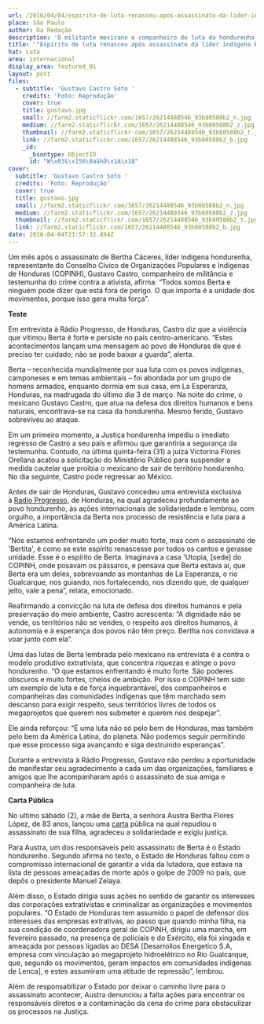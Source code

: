 ```yaml
---
url: /2016/04/04/espirito-de-luta-renasceu-apos-assassinato-da-lider-indigena-berta-caceres/
place: São Paulo
author: Da Redação
description: 'O militante mexicano e companheiro de luta da hondurenha, Gustavo Castro, pode deixar o país centro americano um mês.'
title: '"Espírito de luta renasceu após assassinato da líder indígena Berta Cáceres"'
hat: Luta
area: internacional
display_area: featured_01
layout: post
files:
  - subtitle: 'Gustavo Castro Soto '
    credits: 'Foto: Reprodução'
    cover: true
    title: gustavo.jpg
    small: //farm2.staticflickr.com/1657/26214488546_93b80588b2_n.jpg
    medium: //farm2.staticflickr.com/1657/26214488546_93b80588b2_z.jpg
    thumbnail: //farm2.staticflickr.com/1657/26214488546_93b80588b2_t.jpg
    link: //farm2.staticflickr.com/1657/26214488546_93b80588b2_b.jpg
    _id:
      _bsontype: ObjectID
      id: "W\x03¾\x156\0aãhÓ\x1A\x18"
cover:
  subtitle: 'Gustavo Castro Soto '
  credits: 'Foto: Reprodução'
  cover: true
  title: gustavo.jpg
  small: //farm2.staticflickr.com/1657/26214488546_93b80588b2_n.jpg
  medium: //farm2.staticflickr.com/1657/26214488546_93b80588b2_z.jpg
  thumbnail: //farm2.staticflickr.com/1657/26214488546_93b80588b2_t.jpg
  link: //farm2.staticflickr.com/1657/26214488546_93b80588b2_b.jpg
date: 2016-04-04T21:57:32.494Z
---
```

<p>Um m&ecirc;s ap&oacute;s o assassinato de Bertha C&aacute;ceres, l&iacute;der ind&iacute;gena hondurenha, representante do Conselho C&iacute;vico de Organiza&ccedil;&otilde;es Populares e Ind&iacute;genas de Honduras (COPINH), Gustavo Castro, companheiro de milit&acirc;ncia e testemunha do crime contra a ativista, afirma: &ldquo;Todos somos Berta e ningu&eacute;m pode dizer que est&aacute; fora de perigo. O que importa &eacute; a unidade dos movimentos, porque isso gera muita for&ccedil;a&rdquo;.</p>

<p><strong>Teste</strong></p>

<p>Em entrevista &agrave; R&aacute;dio Progresso, de Honduras, Castro diz que a viol&ecirc;ncia que vitimou Berta &eacute; forte e persiste no pa&iacute;s centro-americano. &ldquo;Estes acontecimentos lan&ccedil;am uma mensagem ao povo de Honduras de que &eacute; preciso ter cuidado; n&atilde;o se pode baixar a guarda&rdquo;, alerta.</p>

<p>Berta &ndash; reconhecida mundialmente por sua luta com os povos ind&iacute;genas, camponeses e em temas ambientais &ndash; foi abordada por um grupo de homens armados, enquanto dormia em sua casa, em La Esperanza, Honduras, na madrugada do &uacute;ltimo dia 3 de mar&ccedil;o. Na noite do crime, o mexicano Gustavo Castro, que atua na defesa dos direitos humanos e bens naturais, encontrava-se na casa da hondurenha. Mesmo ferido, Gustavo sobreviveu ao ataque.</p>

<p>Em um primeiro momento, a Justi&ccedil;a hondurenha impediu o imediato regresso de Castro a seu pa&iacute;s e afirmou que garantiria a seguran&ccedil;a da testemunha. Contudo, na &uacute;ltima quinta-feira (31) a ju&iacute;za Victorina Flores Orellana acatou a solicita&ccedil;&atilde;o do Minist&eacute;rio P&uacute;blico para suspender a medida cautelar que proibia o mexicano de sair de territ&oacute;rio hondurenho. No dia seguinte, Castro pode regressar ao M&eacute;xico.</p>

<p>Antes de sair de Honduras, Gustavo concedeu uma entrevista exclusiva &agrave;&nbsp;<a href="http://radioprogresohn.net/">Radio Progresso</a>, de Honduras, na qual agradeceu profundamente ao povo hondurenho, &agrave;s a&ccedil;&otilde;es internacionais de solidariedade e lembrou, com orgulho, a import&acirc;ncia da Berta nos processo de resist&ecirc;ncia e luta para a Am&eacute;rica Latina.</p>

<p>&ldquo;N&oacute;s estamos enfrentando um poder muito forte, mas com o assassinato de &#39;Bertita&#39;, &eacute; como se este esp&iacute;rito renascesse por todos os cantos e gerasse unidade. Esse &eacute; o esp&iacute;rito de Berta. Imaginava a casa &#39;Utopia, [sede] do COPINH, onde posavam os p&aacute;ssaros, e pensava que Berta estava ai, que Berta era um deles, sobrevoando as montanhas de La Esperanza, o rio Gualcarque, nos guiando, nos fortalecendo, nos dizendo que, de qualquer jeito, vale a pena&rdquo;, relata, emocionado.</p>

<p>Reafirmando a convic&ccedil;&atilde;o na luta de defesa dos direitos humanos e pela preserva&ccedil;&atilde;o do meio ambiente, Castro acrescenta: &ldquo;A dignidade n&atilde;o se vende, os territ&oacute;rios n&atilde;o se vendes, o respeito aos direitos humanos, &agrave; autonomia e &agrave; esperan&ccedil;a dos povos n&atilde;o t&ecirc;m pre&ccedil;o. Bertha nos convidava a voar junto com ela&rdquo;.</p>

<p>Uma das lutas de Berta lembrada pelo mexicano na entrevista &eacute; a contra o modelo produtivo extrativista, que concentra riquezas e atinge o povo hondurenho. &ldquo;O que estamos enfrentando &eacute; muito forte. S&atilde;o poderes obscuros e muito fortes, cheios de ambi&ccedil;&atilde;o. Por isso o COPINH tem sido um exemplo de luta e de for&ccedil;a inquebrant&aacute;vel, dos companheiros e companheiras das comunidades ind&iacute;genas que t&ecirc;m marchado sem descanso para exigir respeito, seus territ&oacute;rios livres de todos os megaprojetos que querem nos submeter e querem nos despejar&rdquo;.</p>

<p>Ele ainda refor&ccedil;ou: &ldquo;&Eacute; uma luta n&atilde;o s&oacute; pelo bem de Honduras, mas tamb&eacute;m pelo bem da Am&eacute;rica Latina, do planeta. N&atilde;o podemos seguir permitindo que esse processo siga avan&ccedil;ando e siga destruindo esperan&ccedil;as&rdquo;.</p>

<p>Durante a entrevista &agrave; R&aacute;dio Progresso, Gustavo n&atilde;o perdeu a oportunidade de manifestar seu agradecimento a cada um das organiza&ccedil;&otilde;es, familiares e amigos que lhe acompanharam ap&oacute;s o assassinato de sua amiga e companheira de luta.</p>

<p><strong>Carta P&uacute;blica</strong></p>

<p>No ultimo s&aacute;bado (2), a m&atilde;e de Berta, a senhora Austra Bertha Flores L&oacute;pez, de 83 anos, lan&ccedil;ou uma&nbsp;<a href="https://copinh.org/article/a-un-mes-del-asesinato-de-mi-hija-carta-publica-de/">carta</a>&nbsp;p&uacute;blica na qual repudiou o assassinato de sua filha, agradeceu a solidariedade e exigiu justi&ccedil;a.</p>

<p>Para Austra, um dos respons&aacute;veis pelo assassinato de Berta &eacute; o Estado hondurenho. Segundo afirma no texto, o Estado de Honduras faltou com o compromisso internacional de garantir a vida da lutadora, que estava na lista de pessoas amea&ccedil;adas de morte ap&oacute;s o golpe de 2009 no pa&iacute;s, que dep&ocirc;s o presidente Manuel Zelaya.</p>

<p>Al&eacute;m disso, o Estado dirigia suas a&ccedil;&otilde;es no sentido de garantir os interesses das corpora&ccedil;&otilde;es extrativistas e criminalizar as organiza&ccedil;&otilde;es e movimentos populares. &ldquo;O Estado de Honduras tem assumido o papel de defensor dos interesses das empresas extrativas, ao passo que quando minha filha, na sua condi&ccedil;&atilde;o de coordenadora geral de COPINH, dirigiu uma marcha, em fevereiro passado, na presen&ccedil;a de policiais e do Ex&eacute;rcito, ela foi xingada e amea&ccedil;ada por pessoas ligadas ao DESA [Desarrollos Energetico S.A, empresa com vincula&ccedil;&atilde;o ao megaprojeto hidroel&eacute;trico no Rio Gualcarque, que, segundo os movimentos, geram impactos em comunidades ind&iacute;genas de Lenca], e estes assumiram uma atitude de repress&atilde;o&rdquo;, lembrou.</p>

<p>Al&eacute;m de responsabilizar o Estado por deixar o caminho livre para o assassinato acontecer, Austra denunciou a falta a&ccedil;&otilde;es para encontrar os respons&aacute;veis diretos e a contamina&ccedil;&atilde;o da cena do crime para obstaculizar os processos na Justi&ccedil;a.</p>

